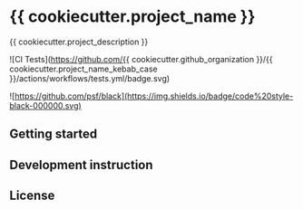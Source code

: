 # {{ cookiecutter.project_name }}

{{ cookiecutter.project_description }}

![CI Tests](https://github.com/{{ cookiecutter.github_organization }}/{{ cookiecutter.project_name_kebab_case }}/actions/workflows/tests.yml/badge.svg)

![https://github.com/psf/black](https://img.shields.io/badge/code%20style-black-000000.svg)

## Getting started

## Development instruction

## License
